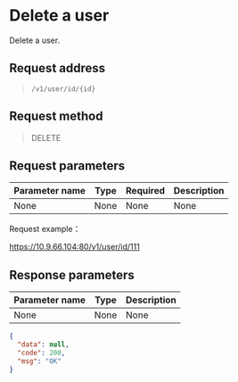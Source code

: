 # Delete a user

Delete a user.

## Request address

> `/v1/user/id/{id}`

## Request method

> DELETE

## Request parameters

| Parameter name | Type | Required | Description |
| -------------- | ---- | -------- | ----------- |
| None           | None | None     | None        |

Request example：

https://10.9.66.104:80/v1/user/id/111

## Response parameters

| Parameter name | Type | Description |
| -------------- | ---- | ----------- |
| None           | None | None        |

```json
{
  "data": null,
  "code": 200,
  "msg": "OK"
}
```
